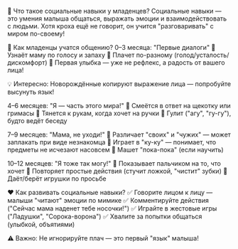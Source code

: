 👶 Что такое социальные навыки у младенцев?
Социальные навыки — это умения малыша общаться, выражать эмоции и взаимодействовать с людьми. Хотя кроха ещё не говорит, он учится "разговаривать" с миром по-своему!

🌟 Как младенцы учатся общению?
0–3 месяца: "Первые диалоги"
🔹 Узнаёт маму по голосу и запаху
🔹 Плачет по-разному (голод/усталость/дискомфорт)
🔹 Первая улыбка — уже не рефлекс, а радость от вашего лица!

💡 Интересно: Новорождённые копируют выражение лица — попробуйте высунуть язык!

4–6 месяцев: "Я — часть этого мира!"
🔹 Смеётся в ответ на щекотку или гримасы
🔹 Тянется к рукам, когда хочет на ручки
🔹 Гулит ("агу", "гу-гу"), будто ведёт беседу

7–9 месяцев: "Мама, не уходи!"
🔹 Различает "своих" и "чужих" — может заплакать при виде незнакомца
🔹 Играет в "ку-ку" — понимает, что предметы не исчезают насовсем
🔹 Машет "пока-пока" (если научить)

10–12 месяцев: "Я тоже так могу!"
🔹 Показывает пальчиком на то, что хочет
🔹 Повторяет простые действия (стучит ложкой, "чистит" зубки)
🔹 Даёт/берёт игрушки по просьбе

❤️ Как развивать социальные навыки?
✅ Говорите лицом к лицу — малыши "читают" эмоции по мимике
✅ Комментируйте действия ("Сейчас мама наденет тебе носочки!")
✅ Играйте в жестовые игры ("Ладушки", "Сорока-ворона")
✅ Хвалите за попытки общаться (улыбкой, объятиями)

⚠️ Важно: Не игнорируйте плач — это первый "язык" малыша!